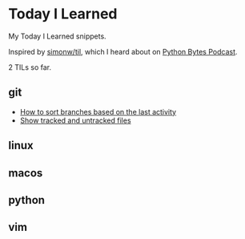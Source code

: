 # Today I Learned

My Today I Learned snippets. 

Inspired by [simonw/til](https://github.com/simonw/til), which I heard about on [Python Bytes Podcast](https://pythonbytes.fm/).

2 TILs so far.

## git

* [How to sort branches based on the last activity](https://github.com/vivekvashist/TIL/blob/main/git/how_to_sort_branches_based_on_last_activity.md)
* [Show tracked and untracked files](https://github.com/vivekvashist/TIL/blob/main/git/show_tracked_and_untracked_files.md)

## linux

## macos

## python

## vim

